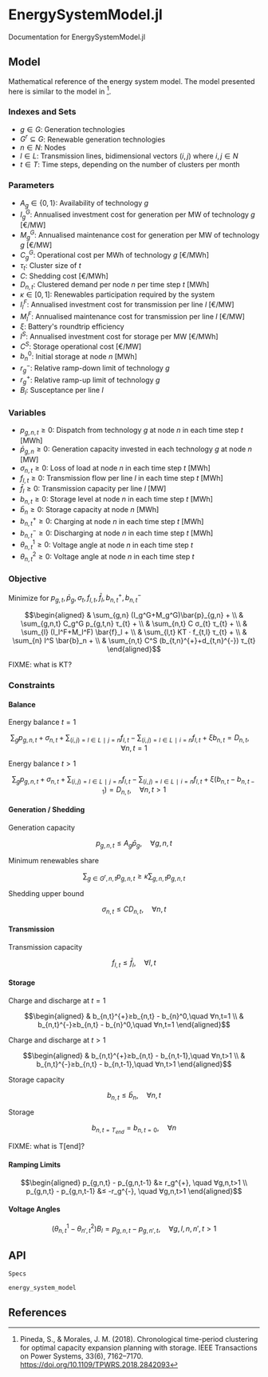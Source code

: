 # EnergySystemModel.jl
Documentation for EnergySystemModel.jl


## Model
Mathematical reference of the energy system model. The model presented here is similar to the model in [^1].

### Indexes and Sets
*  $g∈G$: Generation technologies
*  $G^r⊆G$: Renewable generation technologies
*  $n∈N$: Nodes
*  $l∈L$: Transmission lines, bidimensional vectors $(i,j)$ where $i,j∈N$
*  $t∈T$: Time steps, depending on the number of clusters per month

### Parameters
*  $A_g∈\{0,1\}$: Availability of technology $g$
*  $I_g^G$: Annualised investment cost for generation per MW of technology $g$ [€/MW]
*  $M_g^G$: Annualised maintenance cost for generation per MW of technology $g$ [€/MW]
*  $C_g^G$: Operational cost per MWh of technology $g$ [€/MWh]
*  $τ_{t}$: Cluster size of $t$
*  $C$: Shedding cost [€/MWh]
*  $D_{n,t}$: Clustered demand per node $n$ per time step $t$  [MWh]
*  $κ∈[0,1]$: Renewables participation required by the system
*  $I_l^F$: Annualised investment cost for transmission per line $l$ [€/MW]
*  $M_l^F$: Annualised maintenance cost for transmission per line $l$ [€/MW]
*  $ξ$: Battery's roundtrip efficiency
*  $I^S$: Annualised investment cost for storage per MW [€/MWh]
*  $C^S$: Storage operational cost [€/MW]
*  $b_{n}^0$: Initial storage at node $n$ [MWh]
*  $r_g^{-}$: Relative ramp-down limit of technology $g$
*  $r_g^{+}$: Relative ramp-up limit of technology $g$
*  $B_l$: Susceptance per line $l$

### Variables
*  $p_{g,n,t}≥0$: Dispatch from technology $g$ at node $n$ in each time step $t$ [MWh]
*  $\bar{p}_{g,n}≥0$: Generation capacity invested in each technology $g$ at node $n$ [MW]
*  $σ_{n,t}≥0$: Loss of load at node $n$ in each time step $t$ [MWh]
*  $f_{l,t}≥0$: Transmission flow per line $l$ in each time step $t$ [MWh]
*  $\bar{f}_l≥0$: Transmission capacity per line $l$ [MW]
*  $b_{n,t}≥0$: Storage level at node $n$ in each time step $t$ [MWh]
*  $\bar{b}_{n}≥0$: Storage capacity at node $n$ [MWh]
*  $b_{n,t}^{+}≥0$: Charging at node $n$ in each time step $t$ [MWh]
*  $b_{n,t}^{-}≥0$: Discharging at node $n$ in each time step $t$ [MWh]
*  $θ^1_{n,t}≥0$: Voltage angle at node $n$ in each time step $t$
*  $θ^2_{n,t}≥0$: Voltage angle at node $n$ in each time step $t$

### Objective
Minimize for $p_{g,t}, \bar{p}_g, σ_{t}, f_{l,t}, \bar{f}_l, b_{n,t}^{+}, b_{n,t}^{-}$

$$\begin{aligned}
& \sum_{g,n} (I_g^G+M_g^G)\bar{p}_{g,n} + \\
& \sum_{g,n,t} C_g^G p_{g,t,n} τ_{t} + \\
& \sum_{n,t} C σ_{t} τ_{t} + \\
& \sum_{l} (I_l^F+M_l^F) \bar{f}_l + \\
& \sum_{l,t} KT ⋅ f_{t,l} τ_{t} + \\
& \sum_{n} I^S \bar{b}_n + \\
& \sum_{n,t} C^S (b_{t,n}^{+}+d_{t,n}^{-}) τ_{t}
\end{aligned}$$

FIXME: what is KT?

### Constraints
#### Balance
Energy balance $t=1$

$$\sum_{g} p_{g,n,t} + σ_{n,t} + \sum_{(i,j)=l∈L∣j=n} f_{l,t} - \sum_{(i,j)=l∈L∣i=n} f_{l,t} + ξ b_{n,t} = D_{n,t},\quad ∀n,t=1$$

Energy balance $t>1$

$$\sum_{g} p_{g,n,t} + σ_{n,t} + \sum_{(i,j)=l∈L∣j=n} f_{l,t} - \sum_{(i,j)=l∈L∣i=n} f_{l,t} + ξ (b_{n,t}-b_{n,t-1}) = D_{n,t},\quad ∀n,t>1$$

#### Generation / Shedding
Generation capacity

$$p_{g,n,t} ≤ A_g \bar{p}_g,\quad ∀g,n,t$$

Minimum renewables share

$$\sum_{g∈G^r,n,t} p_{g,n,t} ≥ κ \sum_{g,n,t} p_{g,n,t}$$

Shedding upper bound

$$σ_{n,t} ≤ C D_{n,t},\quad ∀n,t$$

#### Transmission
Transmission capacity

$$f_{l,t} ≤ \bar{f}_l,\quad ∀l,t$$

#### Storage
Charge and discharge at $t=1$

$$\begin{aligned}
& b_{n,t}^{+}≥b_{n,t} - b_{n}^0,\quad ∀n,t=1 \\
& b_{n,t}^{-}≥b_{n,t} - b_{n}^0,\quad ∀n,t=1
\end{aligned}$$

Charge and discharge at $t>1$

$$\begin{aligned}
& b_{n,t}^{+}≥b_{n,t} - b_{n,t-1},\quad ∀n,t>1 \\
& b_{n,t}^{-}≥b_{n,t} - b_{n,t-1},\quad ∀n,t>1
\end{aligned}$$

Storage capacity

$$b_{n,t}≤\bar{b}_n,\quad ∀n,t$$

Storage

$$b_{n,t=T_{end}} = b_{n,t=0},\quad ∀n$$

FIXME: what is T[end]?

#### Ramping Limits

$$\begin{aligned}
p_{g,n,t} - p_{g,n,t-1} &≥ r_g^{+}, \quad ∀g,n,t>1 \\
p_{g,n,t} - p_{g,n,t-1} &≤ -r_g^{-}, \quad ∀g,n,t>1
\end{aligned}$$

#### Voltage Angles

$$(θ_{n,t}^1 - θ_{n',t}^2) B_l = p_{g,n,t} - p_{g,n',t}, \quad ∀g,l,n,n',t>1$$


## API
```@docs
Specs
```

```@docs
energy_system_model
```

## References

[^1]: Pineda, S., & Morales, J. M. (2018). Chronological time-period clustering for optimal capacity expansion planning with storage. IEEE Transactions on Power Systems, 33(6), 7162–7170. https://doi.org/10.1109/TPWRS.2018.2842093
